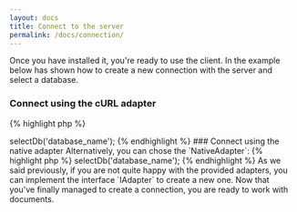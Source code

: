 ```yaml
---
layout: docs
title: Connect to the server
permalink: /docs/connection/
---
```


Once you have installed it, you're ready to use the client. In the example below has shown how to create a new 
connection with the server and select a database.

### Connect using the cURL adapter

{% highlight php %}
<?php

use EoC\Couch;
use EoC\Adapter;

$couch = new Couch(new Adapter\CurlAdapter('127.0.0.1:5984', 'username','password'));

$couch->selectDb('database_name');
{% endhighlight %}

### Connect using the native adapter

Alternatively, you can chose the `NativeAdapter`:

{% highlight php %}
<?php

use EoC\Couch;
use EoC\Adapter;

$couch = new Couch(new Adapter\NativeAdapter('127.0.0.1:5984', 'username', 'password'));

$couch->selectDb('database_name');
{% endhighlight %}

As we said previously, if you are not quite happy with the provided adapters, you can implement the interface `IAdapter` 
to create a new one.

Now that you've finally managed to create a connection, you are ready to work with documents.
